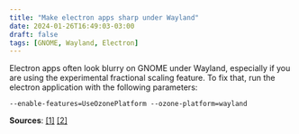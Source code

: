 ```yaml
---
title: "Make electron apps sharp under Wayland"
date: 2024-01-26T16:49:03-03:00
draft: false
tags: [GNOME, Wayland, Electron]
---
```


Electron apps often look blurry on GNOME under Wayland, especially if you are using the experimental fractional scaling feature. To fix that, run the electron application with the following parameters:

```
--enable-features=UseOzonePlatform --ozone-platform=wayland
```

**Sources**:
[\[1\]](https://github.com/microsoft/vscode/issues/72759)
[\[2\]](https://discourse.joplinapp.org/t/enable-native-support-for-wayland-in-linux/15823/6)

